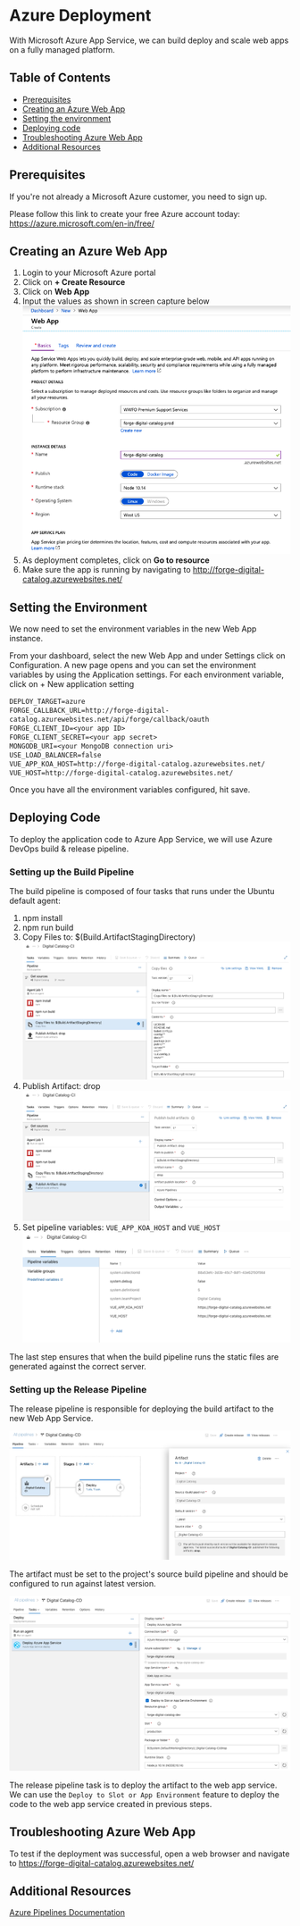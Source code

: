 # Azure Deployment

With Microsoft Azure App Service, we can build deploy and scale web apps on a fully managed platform. 

## Table of Contents
* [Prerequisites](#prerequisites)
* [Creating an Azure Web App](#creating-an-azure-web-app)
* [Setting the environment](#setting-the-environment)
* [Deploying code](#deploying-code)
* [Troubleshooting Azure Web App](#troubleshooting-azure-web-app)
* [Additional Resources](#additional-resources)

## Prerequisites

If you're not already a Microsoft Azure customer, you need to sign up.

Please follow this link to create your free Azure account today: https://azure.microsoft.com/en-in/free/

## Creating an Azure Web App

1. Login to your Microsoft Azure portal 
2. Click on **+ Create Resource**
3. Click on **Web App**
4. Input the values as shown in screen capture below
![New Web App](../_media/azure-web-app.png)
5. As deployment completes, click on **Go to resource**
6. Make sure the app is running by navigating to http://forge-digital-catalog.azurewebsites.net/

## Setting the Environment

We now need to set the environment variables in the new Web App instance. 

From your dashboard, select the new Web App and under Settings click on Configuration. A new page opens and you can set the environment variables by using the Application settings. For each environment variable, click on + New application setting

    DEPLOY_TARGET=azure
    FORGE_CALLBACK_URL=http://forge-digital-catalog.azurewebsites.net/api/forge/callback/oauth
    FORGE_CLIENT_ID=<your app ID>
    FORGE_CLIENT_SECRET=<your app secret>
    MONGODB_URI=<your MongoDB connection uri>
    USE_LOAD_BALANCER=false
    VUE_APP_KOA_HOST=http://forge-digital-catalog.azurewebsites.net/
    VUE_HOST=http://forge-digital-catalog.azurewebsites.net/

Once you have all the environment variables configured, hit save.

## Deploying Code

To deploy the application code to Azure App Service, we will use Azure DevOps build & release pipeline.

### Setting up the Build Pipeline

The build pipeline is composed of four tasks that runs under the Ubuntu default agent:

1. npm install
2. npm run build
3. Copy Files to: $(Build.ArtifactStagingDirectory)
![Copy Files task](../_media/copy_files.png)
4. Publish Artifact: drop
![Publish Artifact task](../_media/publish_artifact.png)
5. Set pipeline variables: `VUE_APP_KOA_HOST` and `VUE_HOST`
![Build Pipeline Variables](../_media/build_pipeline_vars.png)

The last step ensures that when the build pipeline runs the static files are generated against the correct server.

### Setting up the Release Pipeline

The release pipeline is responsible for deploying the build artifact to the new Web App Service.

![Release Pipeline](../_media/release_pipeline.png)

The artifact must be set to the project's source build pipeline and should be configured to run against latest version.

![Release Pipeline Tasks](../_media/release_pipeline_task.png)

The release pipeline task is to deploy the artifact to the web app service. We can use the `Deploy to Slot or App Environment` feature to deploy the code to the web app service created in previous steps. 

## Troubleshooting Azure Web App

To test if the deployment was successful, open a web browser and navigate to https://forge-digital-catalog.azurewebsites.net/ 

## Additional Resources

[Azure Pipelines Documentation](https://docs.microsoft.com/en-us/azure/devops/pipelines/?view=azure-devops)